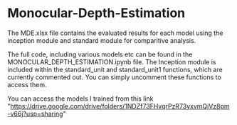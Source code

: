 # Monocular-Depth-Estimation

The MDE.xlsx file contains the evaluated results for each model using the inception module and standard module for comparitive analysis.

The full code, including various models etc can be found in the MONOCULAR_DEPTH_ESTIMATION.ipynb file. The Inception module is included within the standard_unit and standard_unit1 functions, which are currently commented out. You can simply uncomment these functions to access them.

You can access the models I trained from this link "https://drive.google.com/drive/folders/1NDZf73FHvqrPzR73yxvmQjVz8pm-v66j?usp=sharing"
